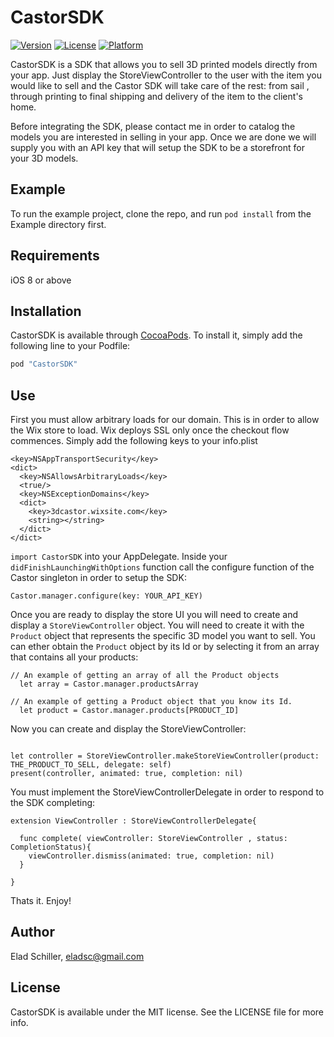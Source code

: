 # CastorSDK

[![Version](https://img.shields.io/cocoapods/v/CastorSDK.svg?style=flat)](http://cocoapods.org/pods/CastorSDK)
[![License](https://img.shields.io/cocoapods/l/CastorSDK.svg?style=flat)](http://cocoapods.org/pods/CastorSDK)
[![Platform](https://img.shields.io/cocoapods/p/CastorSDK.svg?style=flat)](http://cocoapods.org/pods/CastorSDK)

CastorSDK is a SDK that allows you to sell 3D printed models directly from your app. Just display the StoreViewController to the user with the item you would like to sell and the Castor SDK will take care of the rest: from sail , through printing to final shipping and delivery of the item to the client's home.

Before integrating the SDK, please contact me in order to catalog the models you are interested in selling in your app. Once we are done we will supply you with an API key that will setup the SDK to be a storefront for your 3D models.

## Example

To run the example project, clone the repo, and run `pod install` from the Example directory first.

## Requirements

iOS 8 or above

## Installation

CastorSDK is available through [CocoaPods](http://cocoapods.org). To install
it, simply add the following line to your Podfile:

```ruby
pod "CastorSDK"
```
## Use
First you must allow arbitrary loads for our domain. This is in order to allow the Wix store  to load. Wix deploys SSL only once the checkout flow commences. Simply add the following keys to your info.plist

```
<key>NSAppTransportSecurity</key>
<dict>
  <key>NSAllowsArbitraryLoads</key>
  <true/>
  <key>NSExceptionDomains</key>
  <dict>
    <key>3dcastor.wixsite.com</key>
    <string></string>
  </dict>
</dict>
```

`import CastorSDK` into your AppDelegate. Inside your `didFinishLaunchingWithOptions` function call the configure function of the Castor singleton in order to setup the SDK:

```
Castor.manager.configure(key: YOUR_API_KEY)
```

Once you are ready to display the store UI you will need to create and display a `StoreViewController` object. You will need to create it with the `Product` object that represents the specific 3D model you want to sell. You can ether obtain the `Product` object by its Id or by selecting it from an array that contains all your products:

```
// An example of getting an array of all the Product objects
  let array = Castor.manager.productsArray

// An example of getting a Product object that you know its Id.
  let product = Castor.manager.products[PRODUCT_ID]
```
Now you can create and display the StoreViewController:

```

let controller = StoreViewController.makeStoreViewController(product: THE_PRODUCT_TO_SELL, delegate: self)
present(controller, animated: true, completion: nil)

```

You must implement the StoreViewControllerDelegate in order to respond to the SDK completing:

```
extension ViewController : StoreViewControllerDelegate{

  func complete( viewController: StoreViewController , status: CompletionStatus){
    viewController.dismiss(animated: true, completion: nil)
  }

}

```

Thats it. Enjoy!


## Author

Elad Schiller, eladsc@gmail.com

## License

CastorSDK is available under the MIT license. See the LICENSE file for more info.
